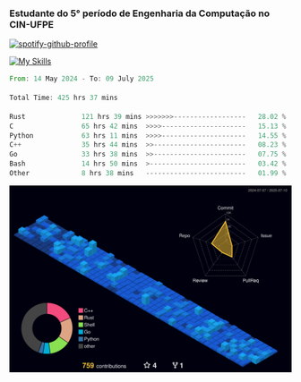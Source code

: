 
### Estudante do 5° período de Engenharia da Computação no CIN-UFPE

[![spotify-github-profile](https://spotify-github-profile.kittinanx.com/api/view?uid=21nggge2ld354asa4l3xoze2q&cover_image=true&theme=novatorem&show_offline=false&background_color=000000&interchange=true&bar_color=53b14f&bar_color_cover=true)](https://github.com/kittinan/spotify-github-profile)


[![My Skills](https://skillicons.dev/icons?i=c,cpp,rust,py,java,neovim&theme=dark)](https://skillicons.dev)

<!--START_SECTION:waka-->

```rust
From: 14 May 2024 - To: 09 July 2025

Total Time: 425 hrs 37 mins

Rust              121 hrs 39 mins >>>>>>>------------------   28.02 %
C                 65 hrs 42 mins  >>>>---------------------   15.13 %
Python            63 hrs 11 mins  >>>>---------------------   14.55 %
C++               35 hrs 44 mins  >>-----------------------   08.23 %
Go                33 hrs 38 mins  >>-----------------------   07.75 %
Bash              14 hrs 50 mins  >------------------------   03.42 %
Other             8 hrs 38 mins   -------------------------   01.99 %
```

<!--END_SECTION:waka-->

![](./profile-3d-contrib/profile-night-view.svg)
